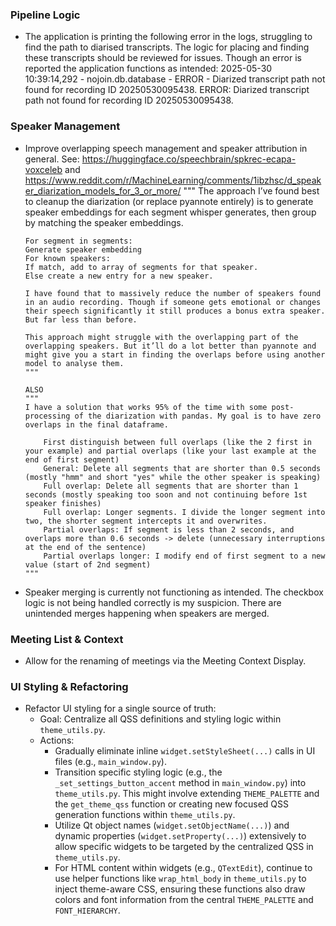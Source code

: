 ### Pipeline Logic

* The application is printing the following error in the logs, struggling to find the path to diarised transcripts. The logic for placing and finding these transcripts should be reviewed for issues. Though an error is reported the application functions as intended:
    2025-05-30 10:39:14,292 - nojoin.db.database - ERROR - Diarized transcript path not found for recording ID 20250530095438.
    ERROR: Diarized transcript path not found for recording ID 20250530095438.

### Speaker Management

*   Improve overlapping speech management and speaker attribution in general. See:
        https://huggingface.co/speechbrain/spkrec-ecapa-voxceleb
        and
        https://www.reddit.com/r/MachineLearning/comments/1ibzhsc/d_speaker_diarization_models_for_3_or_more/
        """
        The approach I’ve found best to cleanup the diarization (or replace pyannote entirely) is to generate speaker embeddings for each segment whisper generates, then group by matching the speaker embeddings.

        For segment in segments:
        Generate speaker embedding
        For known speakers:
        If match, add to array of segments for that speaker.
        Else create a new entry for a new speaker.

        I have found that to massively reduce the number of speakers found in an audio recording. Though if someone gets emotional or changes their speech significantly it still produces a bonus extra speaker. But far less than before.

        This approach might struggle with the overlapping part of the overlapping speakers. But it’ll do a lot better than pyannote and might give you a start in finding the overlaps before using another model to analyse them.
        """

        ALSO
        """
        I have a solution that works 95% of the time with some post-processing of the diarization with pandas. My goal is to have zero overlaps in the final dataframe.

            First distinguish between full overlaps (like the 2 first in your example) and partial overlaps (like your last example at the end of first segment)
            General: Delete all segments that are shorter than 0.5 seconds (mostly "hmm" and short "yes" while the other speaker is speaking)
            Full overlap: Delete all segments that are shorter than 1 seconds (mostly speaking too soon and not continuing before 1st speaker finishes)
            Full overlap: Longer segments. I divide the longer segment into two, the shorter segment intercepts it and overwrites.
            Partial overlaps: If segment is less than 2 seconds, and overlaps more than 0.6 seconds -> delete (unnecessary interruptions at the end of the sentence)
            Partial overlaps longer: I modify end of first segment to a new value (start of 2nd segment)
        """
* Speaker merging is currently not functioning as intended. The checkbox logic is not being handled correctly is my suspicion. There are unintended merges happening when speakers are merged.

### Meeting List & Context
- Allow for the renaming of meetings via the Meeting Context Display.

### UI Styling & Refactoring
- Refactor UI styling for a single source of truth:
    - Goal: Centralize all QSS definitions and styling logic within `theme_utils.py`.
    - Actions:
        - Gradually eliminate inline `widget.setStyleSheet(...)` calls in UI files (e.g., `main_window.py`).
        - Transition specific styling logic (e.g., the `_set_settings_button_accent` method in `main_window.py`) into `theme_utils.py`. This might involve extending `THEME_PALETTE` and the `get_theme_qss` function or creating new focused QSS generation functions within `theme_utils.py`.
        - Utilize Qt object names (`widget.setObjectName(...)`) and dynamic properties (`widget.setProperty(...)`) extensively to allow specific widgets to be targeted by the centralized QSS in `theme_utils.py`.
        - For HTML content within widgets (e.g., `QTextEdit`), continue to use helper functions like `wrap_html_body` in `theme_utils.py` to inject theme-aware CSS, ensuring these functions also draw colors and font information from the central `THEME_PALETTE` and `FONT_HIERARCHY`.  